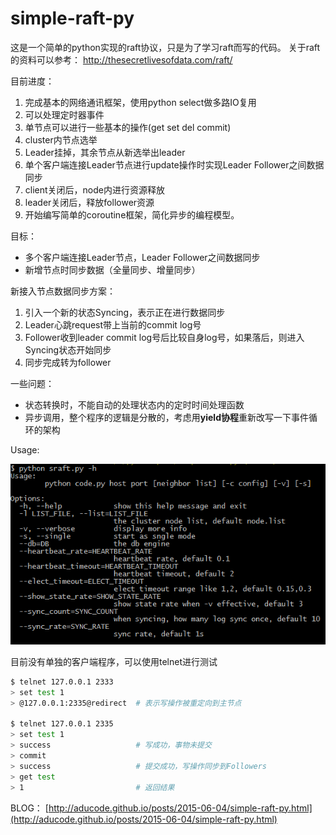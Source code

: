 # simple-raft-py
这是一个简单的python实现的raft协议，只是为了学习raft而写的代码。
关于raft的资料可以参考：
http://thesecretlivesofdata.com/raft/

目前进度：

1. 完成基本的网络通讯框架，使用python select做多路IO复用
2. 可以处理定时器事件
3. 单节点可以进行一些基本的操作(get  set  del  commit)
4. cluster内节点选举
5. Leader挂掉，其余节点从新选举出leader
6. 单个客户端连接Leader节点进行update操作时实现Leader Follower之间数据同步
7. client关闭后，node内进行资源释放
8. leader关闭后，释放follower资源
9. 开始编写简单的coroutine框架，简化异步的编程模型。

目标：

* 多个客户端连接Leader节点，Leader Follower之间数据同步
* 新增节点时同步数据（全量同步、增量同步）

新接入节点数据同步方案：

1. 引入一个新的状态Syncing，表示正在进行数据同步
2. Leader心跳request带上当前的commit log号
3. Follower收到leader commit log号后比较自身log号，如果落后，则进入Syncing状态开始同步
4. 同步完成转为follower

一些问题：

* 状态转换时，不能自动的处理状态内的定时时间处理函数
* 异步调用，整个程序的逻辑是分散的，考虑用**yield协程**重新改写一下事件循环的架构

Usage:

![image](https://raw.githubusercontent.com/aducode/statics/master/img/sraft-usage.png)


目前没有单独的客户端程序，可以使用telnet进行测试

```bash
$ telnet 127.0.0.1 2333
> set test 1
> @127.0.0.1:2335@redirect  # 表示写操作被重定向到主节点

$ telnet 127.0.0.1 2335
> set test 1
> success                   # 写成功，事物未提交
> commit
> success                   # 提交成功，写操作同步到Followers
> get test
> 1                         # 返回结果
```

BLOG：
[http://aducode.github.io/posts/2015-06-04/simple-raft-py.html](http://aducode.github.io/posts/2015-06-04/simple-raft-py.html)
